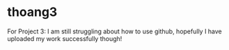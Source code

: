 # thoang3

For Project 3: I am still struggling about how to use github, hopefully I have uploaded my work successfully though!
